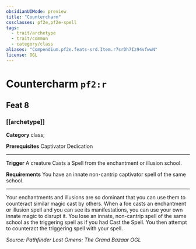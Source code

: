```yaml
---
obsidianUIMode: preview
title: "Countercharm"
cssclasses: pf2e,pf2e-spell
tags:
  - trait/archetype
  - trait/common
  - category/class
aliases: "Compendium.pf2e.feats-srd.Item.r7srDh7Iz94vfwwN"
license: OGL
---
```

# Countercharm `pf2:r`
## Feat 8
### [[archetype]]

**Category** class; 



**Prerequisites** Captivator Dedication
* * *
**Trigger** A creature Casts a Spell from the enchantment or illusion school.

**Requirements** You have an innate non-cantrip captivator spell of the same school.

* * *

Your enchantments and illusions are so dominant that you can use them to counteract similar magic cast by others. When a foe casts an enchantment or illusion spell and you can see its manifestations, you can use your own innate magic to disrupt it. You lose an innate, non-cantrip spell of the same school as the triggering spell as if you had Cast the Spell. You then attempt to counteract the triggering spell with your spell.

*Source: Pathfinder Lost Omens: The Grand Bazaar*
*OGL*
